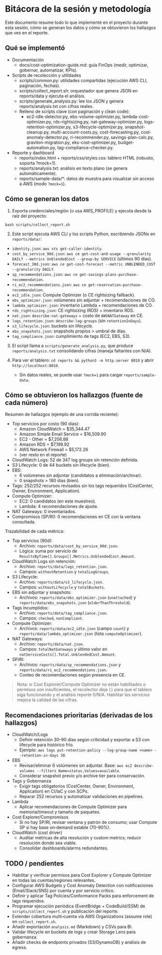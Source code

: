 # Bitácora de la sesión y metodología

Este documento resume todo lo que implementé en el proyecto durante esta sesión, cómo se generan los datos y cómo se obtuvieron los hallazgos que ves en el reporte.

## Qué se implementó

- Documentación
  - docs/cost-optimization-guide.md: guía FinOps (medir, optimizar, gobernar, automatizar, KPIs).
- Scripts de recolección y utilidades
  - scripts/common.py: utilidades compartidas (ejecución AWS CLI, paginación, fechas).
  - scripts/collect_report.sh: orquestador que genera JSON en reports/data y ejecuta el análisis.
  - scripts/generate_analysis.py: lee los JSON y genera reports/analysis.txt con cifras reales.
  - Relleno de scripts clave (con paginación y clean code):
    - ec2-idle-detector.py, ebs-volume-optimizer.py, lambda-cost-optimizer.py,
      rds-rightsizing.py, nat-gateway-optimizer.py, logs-retention-optimizer.py,
      s3-lifecycle-optimizer.py, snapshot-cleanup.py, multi-account-costs.py,
      cost-forecasting.py, cost-anomaly-detector.py, ri-recommender.py, savings-plan-calc.py,
      graviton-migration.py, eks-cost-optimizer.py, budget-automation.py, tag-compliance-checker.py.
- Reporte y dashboard
  - reports/index.html + reports/css/styles.css: tablero HTML (robusto, soporta ?mock=1).
  - reports/analysis.txt: análisis en texto plano (se genera automáticamente).
  - reports/sample-data/*: datos de muestra para visualizar sin acceso a AWS (modo `?mock=1`).

## Cómo se generan los datos

1) Exporta credenciales/región (o usa AWS_PROFILE) y ejecuta desde la raíz del proyecto:

```
bash scripts/collect_report.sh
```

2) Este script ejecuta AWS CLI y los scripts Python, escribiendo JSONs en `reports/data/`:

- `identity.json`: `aws sts get-caller-identity`.
- `cost_by_service_90d.json`: `aws ce get-cost-and-usage --granularity DAILY --metrics UnblendedCost --group-by SERVICE` (últimos 90 días).
- `forecast_30d.json`: `aws ce get-cost-forecast --metric UNBLENDED_COST --granularity DAILY`.
- `sp_recommendations.json`: `aws ce get-savings-plans-purchase-recommendation`.
- `ri_ec2_recommendations.json`: `aws ce get-reservation-purchase-recommendation`.
- `ec2_idle.json`: Compute Optimizer (o CE rightsizing fallback).
- `ebs_optimizer.json`: volúmenes sin adjuntar + recomendaciones de CO.
- `lambda_optimizer.json`: inventario Lambda + recomendaciones de CO.
- `rds_rightsizing.json`: CE rightsizing (RDS) + inventario RDS.
- `nat.json`: `describe-nat-gateways` + costo de `AWSNATGateway` en CE.
- `logs_retention.json`: `describe-log-groups` (sin `retentionInDays`).
- `s3_lifecycle.json`: buckets sin lifecycle.
- `ebs_snapshots.json`: snapshots propios > umbral de días.
- `tag_compliance.json`: cumplimiento de tags (EC2, EBS, S3).

3) El script llama a `scripts/generate_analysis.py`, que produce `reports/analysis.txt` consolidando cifras (maneja faltantes con N/A).

4) Para ver el tablero: `cd reports && python3 -m http.server 8010` y abrir `http://localhost:8010`.
   - Sin datos reales, se puede usar `?mock=1` para cargar `reports/sample-data`.

## Cómo se obtuvieron los hallazgos (fuente de cada número)

Resumen de hallazgos (ejemplo de una corrida reciente):

- Top servicios por costo (90 días):
  - Amazon CloudWatch = $35,344.47
  - Amazon Simple Email Service = $16,509.90
  - EC2 - Other = $7,206.88
  - Amazon RDS = $7,199.92
  - AWS Network Firewall = $5,172.26
  - (ver resto en el reporte)
- CloudWatch Logs: 52 de 347 log groups sin retención definida.
- S3 Lifecycle: 0 de 44 buckets sin lifecycle (bien).
- EBS:
  - 6 volúmenes sin adjuntar (candidatos a eliminación/archivar).
  - 0 snapshots > 180 días (bien).
- Tags: 252/252 recursos revisados sin los tags requeridos (CostCenter, Owner, Environment, Application).
- Compute Optimizer:
  - EC2: 0 candidatos (en este muestreo).
  - Lambda: 4 recomendaciones de ajuste.
- NAT Gateways: 0 inventariados.
- Compromisos (SP/RI): 0 recomendaciones en CE con la ventana consultada.

Trazabilidad de cada métrica:

- Top servicios (90d):
  - Archivo: `reports/data/cost_by_service_90d.json`.
  - Lógica: suma por servicio de `ResultsByTime[].Groups[].Metrics.UnblendedCost.Amount`.
- CloudWatch Logs sin retención:
  - Archivo: `reports/data/logs_retention.json`.
  - Campos: `withoutRetention` y `totalLogGroups`.
- S3 Lifecycle:
  - Archivo: `reports/data/s3_lifecycle.json`.
  - Campos: `withoutLifecycle` y `totalBuckets`.
- EBS sin adjuntar y snapshots:
  - Archivos: `reports/data/ebs_optimizer.json` (`unattached`) y `reports/data/ebs_snapshots.json` (`olderThanThreshold`).
- Tags incumplidos:
  - Archivo: `reports/data/tag_compliance.json`.
  - Campos: `checked`, `nonCompliant`.
- Compute Optimizer:
  - Archivos: `reports/data/ec2_idle.json` (campo `count`) y `reports/data/lambda_optimizer.json` (lista `computeOptimizer`).
- NAT Gateways:
  - Archivo: `reports/data/nat.json`.
  - Campos: `totalNatGateways` y último valor en `natServiceCosts[].Total.UnblendedCost.Amount`.
- SP/RI:
  - Archivos: `reports/data/sp_recommendations.json` y `reports/data/ri_ec2_recommendations.json`.
  - Conteo de recomendaciones según presencia en CE.

> Nota: si Cost Explorer/Compute Optimizer no están habilitados o permisos son insuficientes, el recolector deja `{}` para que el tablero siga funcionando y el análisis reporte 0/N/A. Habilitar los servicios mejora la calidad de las cifras.

## Recomendaciones prioritarias (derivadas de los hallazgos)

- CloudWatch/Logs
  - Definir retención 30–90 días según criticidad y exportar a S3 con lifecycle para histórico frío.
  - Ejemplo: `aws logs put-retention-policy --log-group-name <name> --retention-in-days 30`.
- EBS
  - Revisar/eliminar 6 volúmenes sin adjuntar. Base: `aws ec2 describe-volumes --filters Name=status,Values=available`.
  - Considerar snapshot previo y/o archive tier para conservación.
- Tags y Gobernanza
  - Exigir tags obligatorios (CostCenter, Owner, Environment, Application) en CI/IaC y con SCPs.
  - Reparar 252 recursos y automatizar validaciones en pipelines.
- Lambda
  - Aplicar recomendaciones de Compute Optimizer para memoria/timeout y tamaño de paquetes.
- Cost Explorer/Compromisos
  - Si no hay SP/RI, revisar ventana y patrón de consumo; usar Compute SP si hay base on‑demand estable (70–90%).
- CloudWatch (cost driver)
  - Auditar métricas de alta resolución y custom metrics; reducir resolución donde sea viable.
  - Consolidar dashboards/alarms redundantes.

## TODO / pendientes

- Habilitar y verificar permisos para Cost Explorer y Compute Optimizer en todas las cuentas/regiones relevantes.
- Configurar AWS Budgets y Cost Anomaly Detection con notificaciones (Email/Slack/SNS) por cuenta y por servicio crítico.
- Definir y aplicar Tag Policies/Conformance Packs para enforcement de tags requeridos.
- Programar ejecución periódica (EventBridge + CodeBuild/SSM) de `scripts/collect_report.sh` y publicación del reporte.
- Extender cobertura multi‑cuenta vía AWS Organizations (assume role) en `collect_report.sh`.
- Añadir exportación `analysis.md` (Markdown) y CSVs para BI.
- Validar lifecycle en buckets de logs y crear Storage Lens para gobernanza.
- Añadir checks de endpoints privados (S3/DynamoDB) y análisis de egress.

